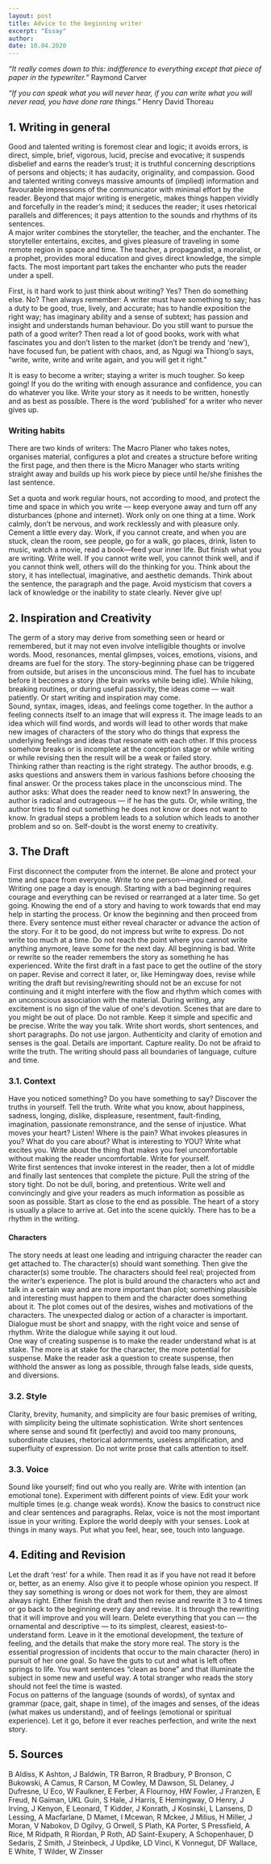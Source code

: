 ```yaml
---
layout: post
title: Advice to the beginning writer
excerpt: "Essay"
author:
date: 10.04.2020
---
```


*“It really comes down to this: indifference to everything except that piece of paper in the typewriter.”* 
Raymond Carver

*“If you can speak what you will never hear, if you can write what you will never read, you have done rare things.”*
Henry David Thoreau

## 1. Writing in general

Good and talented writing is foremost clear and logic; it avoids errors, is direct, simple, brief, vigorous, lucid, precise and evocative; it suspends disbelief and earns the reader’s trust; it is truthful concerning descriptions of persons and objects; it has audacity, originality, and compassion. Good and talented writing conveys massive amounts of (implied) information and favourable impressions of the communicator with minimal effort by the reader. Beyond that major writing is energetic, makes things happen vividly and forcefully in the reader’s mind; it seduces the reader; it uses rhetorical parallels and differences; it pays attention to the sounds and rhythms of its sentences.  
A major writer combines the storyteller, the teacher, and the enchanter. The storyteller entertains, excites, and gives pleasure of traveling in some remote region in space and time. The teacher, a propagandist, a moralist, or a prophet, provides moral education and gives direct knowledge, the simple facts. The most important part takes the enchanter who puts the reader under a spell.

First, is it hard work to just think about writing? Yes? Then do something else. No? Then always remember: A writer must have something to say; has a duty to be good, true, lively, and accurate; has to handle exposition the right way; has imaginary ability and a sense of subtext; has passion and insight and understands human behaviour. Do you still want to pursue the path of a good writer? Then read a lot of good books, work with what fascinates you and don’t listen to the market (don’t be trendy and ‘new’), have focused fun, be patient with chaos, and, as Ngugi wa Thiong’o says, “write, write, write and write again, and you will get it right.”

It is easy to become a writer; staying a writer is much tougher. So keep going! If you do the writing with enough assurance and confidence, you can do whatever you like. Write your story as it needs to be written, honestly and as best as possible. There is the word ‘published’ for a writer who never gives up.

### Writing habits

There are two kinds of writers: The Macro Planer who takes notes, organises material, configures a plot and creates a structure before writing the first page, and then there is the Micro Manager who starts writing straight away and builds up his work piece by piece until he/she finishes the last sentence.

Set a quota and work regular hours, not according to mood, and protect the time and space in which you write — keep everyone away and turn off any disturbances (phone and internet). Work only on one thing at a time. Work calmly, don’t be nervous, and work recklessly and with pleasure only. Cement a little every day. Work, if you cannot create, and when you are stuck, clean the room, see people, go for a walk, go places, drink, listen to music, watch a movie, read a book—feed your inner life. But finish what you are writing. Write well. If you cannot write well, you cannot think well, and if you cannot think well, others will do the thinking for you. Think about the story, it has intellectual, imaginative, and aesthetic demands. Think about the sentence, the paragraph and the page. Avoid mysticism that covers a lack of knowledge or the inability to state clearly.  Never give up!

## 2. Inspiration and Creativity

The germ of a story may derive from something seen or heard or remembered, but it may not even involve intelligible thoughts or involve words. Mood, resonances, mental glimpses, voices, emotions, visions, and dreams are fuel for the story. The story-beginning phase can be triggered from outside, but arises in the unconscious mind. The fuel has to incubate before it becomes a story (the brain works while being idle). While hiking, breaking routines, or during useful passivity, the ideas come — wait patiently. Or start writing and inspiration may come.  
Sound, syntax, images, ideas, and feelings come together. In the author a feeling connects itself to an image that will express it. The image leads to an idea which will find words, and words will lead to other words that make new images of characters of the story who do things that express the underlying feelings and ideas that resonate with each other. If this process somehow breaks or is incomplete at the conception stage or while writing or while revising then the result will be a weak or failed story.  
Thinking rather than reacting is the right strategy. The author broods, e.g. asks questions and answers them in various fashions before choosing the final answer. Or the process takes place in the unconscious mind. The author asks: What does the reader need to know next? In answering, the author is radical and outrageous — if he has the guts. Or, while writing, the author tries to find out something he does not know or does not want to know. In gradual steps a problem leads to a solution which leads to another problem and so on. Self-doubt is the worst enemy to creativity.  

## 3. The Draft

First disconnect the computer from the internet. Be alone and protect your time and space from everyone. Write to one person—imagined or real. Writing one page a day is enough. Starting with a bad beginning requires courage and everything can be revised or rearranged at a later time. So get going. Knowing the end of a story and having to work towards that end may help in starting the process. Or know the beginning and then proceed from there. Every sentence must either reveal character or advance the action of the story. For it to be good, do not impress but write to express. Do not write too much at a time. Do not reach the point where you cannot write anything anymore, leave some for the next day. All beginning is bad. Write or rewrite so the reader remembers the story as something he has experienced. Write the first draft in a fast pace to get the outline of the story on paper. Revise and correct it later, or, like Hemingway does, revise while writing the draft but revising/rewriting should not be an excuse for not continuing and it might interfere with the flow and rhythm which comes with an unconscious association with the material. During writing, any excitement is no sign of the value of one's devotion. Scenes that are dare to you might be out of place. Do not ramble. Keep it simple and specific and be precise. Write the way you talk. Write short words, short sentences, and short paragraphs. Do not use jargon. Authenticity and clarity of emotion and senses is the goal. Details are important. Capture reality. Do not be afraid to write the truth. The writing should pass all boundaries of language, culture and time.

### 3.1. Context

Have you noticed something? Do you have something to say? Discover the truths in yourself. Tell the truth. Write what you know, about happiness, sadness, longing, dislike, displeasure, resentment, fault-finding, imagination, passionate remonstrance, and the sense of injustice. What moves your heart? Listen! Where is the pain? What invokes pleasures in you? What do you care about? What is interesting to YOU? Write what excites you. Write about the thing that makes you feel uncomfortable without making the reader uncomfortable. Write for yourself.  
Write first sentences that invoke interest in the reader, then a lot of middle and finally last sentences that complete the picture. Pull the string of the story tight. Do not be dull, boring, and pretentious. Write well and convincingly and give your readers as much information as possible as soon as possible. Start as close to the end as possible. The heart of a story is usually a place to arrive at. Get into the scene quickly. There has to be a rhythm in the writing.

#### Characters

The story needs at least one leading and intriguing character the reader can get attached to. The character(s) should want something. Then give the character(s) some trouble. The characters should feel real; projected from the writer’s experience. The plot is build around the characters who act and talk in a certain way and are more important than plot; something plausible and interesting must happen to them and the character does something about it. The plot comes out of the desires, wishes and motivations of the characters. The unexpected dialog or action of a character is important. Dialogue must be short and snappy, with the right voice and sense of rhythm. Write the dialogue while saying it out loud.  
One way of creating suspense is to make the reader understand what is at stake. The more is at stake for the character, the more potential for suspense. Make the reader ask a question to create suspense, then withhold the answer as long as possible, through false leads, side quests, and diversions.

### 3.2. Style

Clarity, brevity, humanity, and simplicity are four basic premises of writing, with simplicity being the ultimate sophistication. Write short sentences where sense and sound fit (perfectly) and avoid too many pronouns, subordinate clauses, rhetorical adornments, useless amplification, and superfluity of expression. Do not write prose that calls attention to itself.

### 3.3. Voice

Sound like yourself; find out who you really are. Write with intention (an emotional tone). Experiment with different points of view. Edit your work multiple times (e.g. change weak words). Know the basics to construct nice and clear sentences and paragraphs. Relax, voice is not the most important issue in your writing. Explore the world deeply with your senses. Look at things in many ways. Put what you feel, hear, see, touch into language.

## 4. Editing and Revision

Let the draft ‘rest’ for a while. Then read it as if you have not read it before or, better, as an enemy. Also give it to people whose opinion you respect. If they say something is wrong or does not work for them, they are almost always right. Either finish the draft and then revise and rewrite it 3 to 4 times or go back to the beginning every day and revise. It is through the rewriting that it will improve and you will learn. Delete everything that you can — the ornamental and descriptive — to its simplest, clearest, easiest-to-understand form. Leave in it the emotional development, the texture of feeling, and the details that make the story more real. The story is the essential progression of incidents that occur to the main character (hero) in pursuit of her one goal. So have the guts to cut and what is left often springs to life. You want sentences “clean as bone” and that illuminate the subject in some new and useful way. A total stranger who reads the story should not feel the time is wasted.  
Focus on patterns of the language (sounds of words), of syntax and grammar (pace, gait, shape in time), of the images and senses, of the ideas (what makes us understand), and of feelings (emotional or spiritual experience). Let it go, before it ever reaches perfection, and write the next story.

## 5. Sources

B Aldiss, K Ashton, J Baldwin, TR Barron, R Bradbury, P Bronson, C Bukowski, A Camus, R Carson, M Cowley, M Dawson, SL Delaney, J Dufresne, U Eco, W Faulkner, E Ferber, A Flournoy, HW Fowler, J Franzen, E Freud, N Gaiman, UKL Guin, S Hale, J Harris, E Hemingway, O Henry, J Irving, J Kenyon, E Leonard, T Kidder, J Konrath, J Kosinski, L Lansens, D Lessing, A Macfarlane, D Mamet, I Mcewan, R Mckee, J Milius, H Miller, J Moran, V Nabokov, D Ogilvy, G Orwell, S Plath, KA Porter, S Pressfield, A Rice, M Ridpath, R Riordan, P Roth, AD Saint-Exupery, A Schopenhauer, D Sedaris, Z Smith, J Steinbeck, J Updike, LD Vinci, K Vonnegut, DF Wallace, E White, T Wilder, W Zinsser